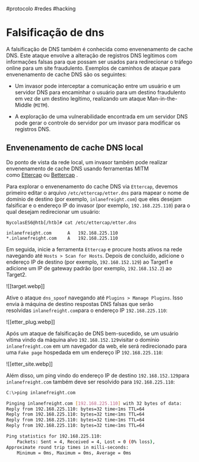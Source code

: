 #protocolo #redes #hacking 

# Falsificação de dns

A falsificação de DNS também é conhecida como envenenamento de cache DNS. Este ataque envolve a alteração de registros DNS legítimos com informações falsas para que possam ser usados ​​para redirecionar o tráfego online para um site fraudulento. Exemplos de caminhos de ataque para envenenamento de cache DNS são os seguintes:

- Um invasor pode interceptar a comunicação entre um usuário e um servidor DNS para encaminhar o usuário para um destino fraudulento em vez de um destino legítimo, realizando um ataque Man-in-the-Middle (`MITM`).
    
- A exploração de uma vulnerabilidade encontrada em um servidor DNS pode gerar o controle do servidor por um invasor para modificar os registros DNS.

## Envenenamento de cache DNS local

Do ponto de vista da rede local, um invasor também pode realizar envenenamento de cache DNS usando ferramentas MITM como [Ettercap](https://www.ettercap-project.org/) ou [Bettercap](https://www.bettercap.org/) .

Para explorar o envenenamento do cache DNS via `Ettercap`, devemos primeiro editar o arquivo `/etc/ettercap/etter.dns` para mapear o nome de domínio de destino (por exemplo, `inlanefreight.com`) que eles desejam falsificar e o endereço IP do invasor (por exemplo, `192.168.225.110`) para o qual desejam redirecionar um usuário:

```shell-session
NycolasES6@htb[/htb]# cat /etc/ettercap/etter.dns

inlanefreight.com      A   192.168.225.110
*.inlanefreight.com    A   192.168.225.110
```

Em seguida, inicie a ferramenta `Ettercap` e procure hosts ativos na rede navegando até `Hosts > Scan for Hosts`. Depois de concluído, adicione o endereço IP de destino (por exemplo, `192.168.152.129`) ao Target1 e adicione um IP de gateway padrão (por exemplo, `192.168.152.2`) ao Target2.

![[target.webp]]

Ative o ataque `dns_spoof` navegando até `Plugins > Manage Plugins`. Isso envia à máquina de destino respostas DNS falsas que serão resolvidas `inlanefreight.com`para o endereço IP `192.168.225.110`:

![[etter_plug.webp]]

Após um ataque de falsificação de DNS bem-sucedido, se um usuário vítima vindo da máquina alvo `192.168.152.129`visitar o domínio `inlanefreight.com` em um navegador da web, ele será redirecionado para uma `Fake page` hospedada em um endereço IP `192.168.225.110`:

![[etter_site.webp]]

Além disso, um ping vindo do endereço IP de destino `192.168.152.129`para `inlanefreight.com` também deve ser resolvido para `192.168.225.110`:

```sh
C:\>ping inlanefreight.com

Pinging inlanefreight.com [192.168.225.110] with 32 bytes of data:
Reply from 192.168.225.110: bytes=32 time<1ms TTL=64
Reply from 192.168.225.110: bytes=32 time<1ms TTL=64
Reply from 192.168.225.110: bytes=32 time<1ms TTL=64
Reply from 192.168.225.110: bytes=32 time<1ms TTL=64

Ping statistics for 192.168.225.110:
    Packets: Sent = 4, Received = 4, Lost = 0 (0% loss),
Approximate round trip times in milli-seconds:
    Minimum = 0ms, Maximum = 0ms, Average = 0ms
```
